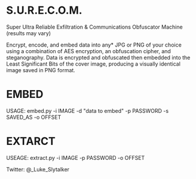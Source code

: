 # S.U.R.E.C.O.M.
Super Ultra Reliable Exfiltration &amp; Communications Obfuscator Machine
(results may vary)


Encrypt, encode, and embed data into any* JPG or PNG of your choice using a combination of AES encryption, an obfuscation cipher, and steganography.
Data is encrypted and obfuscated then embedded into the Least Significant Bits of the cover image, producing a visually identical image saved in PNG format.

# EMBED
USAGE:  embed.py -i IMAGE -d "data to embed" -p PASSWORD -s SAVED_AS -o OFFSET

# EXTARCT
USEAGE:  extract.py -i IMAGE -p PASSWORD -o OFFSET



Twitter:  @_Luke_Slytalker
